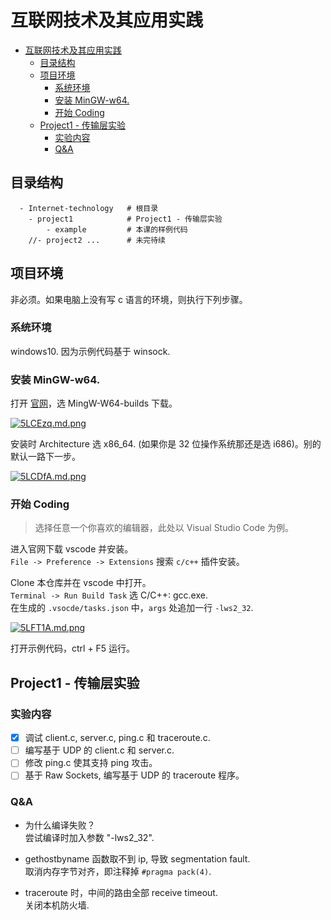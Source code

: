 # 互联网技术及其应用实践

- [互联网技术及其应用实践](#互联网技术及其应用实践)
  - [目录结构](#目录结构)
  - [项目环境](#项目环境)
    - [系统环境](#系统环境)
    - [安装 MinGW-w64.](#安装-mingw-w64)
    - [开始 Coding](#开始-coding)
  - [Project1 - 传输层实验](#project1---传输层实验)
    - [实验内容](#实验内容)
    - [Q&A](#qa)

## 目录结构
```
  - Internet-technology   # 根目录
    - project1            # Project1 - 传输层实验
        - example         # 本课的样例代码
    //- project2 ...      # 未完待续
```
## 项目环境
非必须。如果电脑上没有写 c 语言的环境，则执行下列步骤。
### 系统环境
windows10. 因为示例代码基于 winsock.
### 安装 MinGW-w64.
打开 [官网](https://www.mingw-w64.org/downloads/)，选 MingW-W64-builds 下载。

[![5LCEzq.md.png](https://z3.ax1x.com/2021/10/28/5LCEzq.md.png)](https://imgtu.com/i/5LCEzq)

安装时 Architecture 选 x86_64. (如果你是 32 位操作系统那还是选 i686)。别的默认一路下一步。

[![5LCDfA.md.png](https://z3.ax1x.com/2021/10/28/5LCDfA.md.png)](https://imgtu.com/i/5LCDfA)

### 开始 Coding
> 选择任意一个你喜欢的编辑器，此处以 Visual Studio Code 为例。  

进入官网下载 vscode 并安装。  
`File -> Preference -> Extensions` 搜索 `c/c++` 插件安装。  

Clone 本仓库并在 vscode 中打开。  
`Terminal -> Run Build Task` 选 C/C++: gcc.exe.  
在生成的 `.vsocde/tasks.json` 中，`args` 处追加一行 `-lws2_32`.

[![5LFT1A.md.png](https://z3.ax1x.com/2021/10/28/5LFT1A.md.png)](https://imgtu.com/i/5LFT1A)

打开示例代码，ctrl + F5 运行。

## Project1 - 传输层实验
### 实验内容
- [x] 调试 client.c, server.c, ping.c 和 traceroute.c. 
- [ ] 编写基于 UDP 的 client.c 和 server.c.
- [ ] 修改 ping.c 使其支持 ping 攻击。
- [ ] 基于 Raw Sockets, 编写基于 UDP 的 traceroute 程序。
### Q&A
* 为什么编译失败？  
  尝试编译时加入参数 "-lws2_32".

* gethostbyname 函数取不到 ip, 导致 segmentation fault.  
  取消内存字节对齐，即注释掉 `#pragma pack(4)`.

* traceroute 时，中间的路由全部 receive timeout.  
 关闭本机防火墙.

